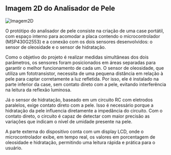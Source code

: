 ## Imagem 2D do Analisador de Pele

![Imagem2D](https://github.com/user-attachments/assets/110d4ac4-fe19-4196-917a-9bceb9a0caa4)

O protótipo do analisador de pele consiste na criação de uma case portátil, com espaço interno para acomodar a placa contendo o microcontrolador (MSP430G2553) e a conexão com os dois sensores desenvolvidos: o sensor de oleosidade e o sensor de hidratação.

Como o objetivo do projeto é realizar medidas simultâneas dos dois parâmetros, os sensores foram posicionados em áreas separadas para garantir o melhor funcionamento de cada um. O sensor de oleosidade, que utiliza um fototransistor, necessita de uma pequena distância em relação à pele para captar corretamente a luz refletida. Por isso, ele é instalado na parte inferior da case, sem contato direto com a pele, evitando interferência na leitura da reflexão luminosa.

Já o sensor de hidratação, baseado em um circuito RC com eletrodos paralelos, exige contato direto com a pele. Isso é necessário porque a hidratação da pele influencia diretamente a impedância do circuito. Com o contato direto, o circuito é capaz de detectar com maior precisão as variações que indicam o nível de umidade presente na pele.

A parte externa do dispositivo conta com um display LCD, onde o microcontrolador exibe, em tempo real, os valores em porcentagem de oleosidade e hidratação, permitindo uma leitura rápida e prática para o usuário.
